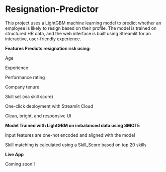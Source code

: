 # Resignation-Predictor
This project uses a LightGBM machine learning model to predict whether an employee is likely to resign based on their profile. The model is trained on structured HR data, and the web interface is built using Streamlit for an interactive, user-friendly experience.

**Features
Predicts resignation risk using:**

Age

Experience

Performance rating

Company tenure

Skill set (via skill score)

One-click deployment with Streamlit Cloud

Clean, bright, and responsive UI

**Model
Trained with LightGBM on imbalanced data using SMOTE**

Input features are one-hot encoded and aligned with the model

Skill matching is calculated using a Skill_Score based on top 20 skills

 **Live App**

Coming soon!!
